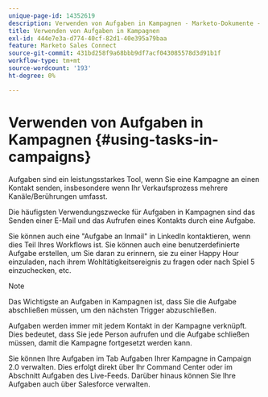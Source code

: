 ```yaml
---
unique-page-id: 14352619
description: Verwenden von Aufgaben in Kampagnen - Marketo-Dokumente - Produktdokumentation
title: Verwenden von Aufgaben in Kampagnen
exl-id: 444e7e3a-d774-40cf-82d1-40e395a79baa
feature: Marketo Sales Connect
source-git-commit: 431bd258f9a68bbb9df7acf043085578d3d91b1f
workflow-type: tm+mt
source-wordcount: '193'
ht-degree: 0%

---
```


# Verwenden von Aufgaben in Kampagnen {#using-tasks-in-campaigns}

Aufgaben sind ein leistungsstarkes Tool, wenn Sie eine Kampagne an einen Kontakt senden, insbesondere wenn Ihr Verkaufsprozess mehrere Kanäle/Berührungen umfasst.

Die häufigsten Verwendungszwecke für Aufgaben in Kampagnen sind das Senden einer E-Mail und das Aufrufen eines Kontakts durch eine Aufgabe.

Sie können auch eine &quot;Aufgabe an Inmail&quot; in LinkedIn kontaktieren, wenn dies Teil Ihres Workflows ist. Sie können auch eine benutzerdefinierte Aufgabe erstellen, um Sie daran zu erinnern, sie zu einer Happy Hour einzuladen, nach ihrem Wohltätigkeitsereignis zu fragen oder nach Spiel 5 einzuchecken, etc.

>[!NOTE]
>
>Das Wichtigste an Aufgaben in Kampagnen ist, dass Sie die Aufgabe abschließen müssen, um den nächsten Trigger abzuschließen.

Aufgaben werden immer mit jedem Kontakt in der Kampagne verknüpft. Dies bedeutet, dass Sie jede Person aufrufen und die Aufgabe schließen müssen, damit die Kampagne fortgesetzt werden kann.

Sie können Ihre Aufgaben im Tab Aufgaben Ihrer Kampagne in Campaign 2.0 verwalten. Dies erfolgt direkt über Ihr Command Center oder im Abschnitt Aufgaben des Live-Feeds. Darüber hinaus können Sie Ihre Aufgaben auch über Salesforce verwalten.
